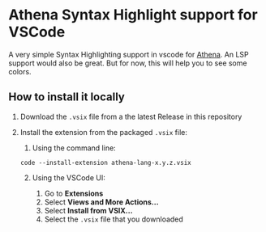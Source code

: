 # Athena Syntax Highlight support for VSCode

A very simple Syntax Highlighting support in vscode for [Athena](http://www.proofcentral.org/athena/).
An LSP support would also be great. But for now, this will help you to see some colors.

## How to install it locally

1. Download the `.vsix` file from a the latest Release in this repository
2. Install the extension from the packaged `.vsix` file:

    1. Using the command line:

      ```console
      code --install-extension athena-lang-x.y.z.vsix
      ```

    2. Using the VSCode UI:

        1. Go to **Extensions**
        2. Select **Views and More Actions...**
        3. Select **Install from VSIX...**
        4. Select the `.vsix` file that you downloaded

